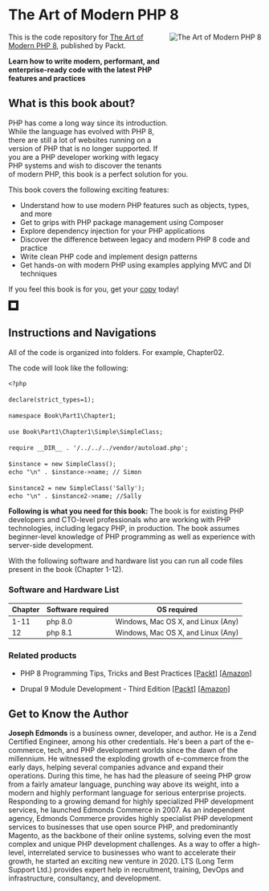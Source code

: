 # The Art of Modern PHP 8

<a href="https://www.packtpub.com/product/the-art-of-modern-php-8/9781800566156"><img src="https://static.packt-cdn.com/products/9781800566156/cover/smaller" alt="The Art of Modern PHP 8" height="256px" align="right"></a>

This is the code repository for [The Art of Modern PHP 8](https://www.packtpub.com/product/the-art-of-modern-php-8/9781800566156), published by Packt.

**Learn how to write modern, performant, and enterprise-ready code with the latest PHP features and practices**

## What is this book about?
PHP has come a long way since its introduction. While the language has evolved with PHP 8, there are still a lot of websites running on a version of PHP that is no longer supported. If you are a PHP developer working with legacy PHP systems and wish to discover the tenants of modern PHP, this book is a perfect solution for you.

This book covers the following exciting features: 
* Understand how to use modern PHP features such as objects, types, and more
* Get to grips with PHP package management using Composer
* Explore dependency injection for your PHP applications
* Discover the difference between legacy and modern PHP 8 code and practice
* Write clean PHP code and implement design patterns
* Get hands-on with modern PHP using examples applying MVC and DI techniques

If you feel this book is for you, get your [copy](https://www.amazon.com/dp/1800566158) today!

<a href="https://www.packtpub.com/?utm_source=github&utm_medium=banner&utm_campaign=GitHubBanner"><img src="https://raw.githubusercontent.com/PacktPublishing/GitHub/master/GitHub.png" 
alt="https://www.packtpub.com/" border="5" /></a>


## Instructions and Navigations
All of the code is organized into folders. For example, Chapter02.

The code will look like the following:
```
<?php

declare(strict_types=1);

namespace Book\Part1\Chapter1;

use Book\Part1\Chapter1\Simple\SimpleClass;

require __DIR__ . '/../../../vendor/autoload.php';

$instance = new SimpleClass();
echo "\n" . $instance->name; // Simon

$instance2 = new SimpleClass('Sally');
echo "\n" . $instance2->name; //Sally
```

**Following is what you need for this book:**
	The book is for existing PHP developers and CTO-level professionals who are working with PHP technologies, including legacy PHP, in production. The book assumes beginner-level knowledge of PHP programming as well as experience with server-side development.

With the following software and hardware list you can run all code files present in the book (Chapter 1-12).

### Software and Hardware List

| Chapter  | Software required                   | OS required                        |
| -------- | ------------------------------------| -----------------------------------|
| 1-11        | php 8.0                    | Windows, Mac OS X, and Linux (Any) |
| 12        | php 8.1          | Windows, Mac OS X, and Linux (Any) |

### Related products <Other books you may enjoy>
* PHP 8 Programming Tips, Tricks and Best Practices [[Packt]](https://www.packtpub.com/product/php-8-programming-tips-tricks-and-best-practices/9781801071871) [[Amazon]](https://www.amazon.com/dp/180107187X)

* Drupal 9 Module Development - Third Edition [[Packt]](https://www.packtpub.com/product/drupal-9-module-development-third-edition/9781800204621) [[Amazon]](https://www.amazon.com/dp/1800204620)

## Get to Know the Author
**Joseph Edmonds**
is a business owner, developer, and author. He is a Zend Certified
Engineer, among his other credentials.
He's been a part of the e-commerce, tech, and PHP development worlds since the dawn of
the millennium. He witnessed the exploding growth of e-commerce from the early days,
helping several companies advance and expand their operations. During this time, he has
had the pleasure of seeing PHP grow from a fairly amateur language, punching way above
its weight, into a modern and highly performant language for serious enterprise projects.
Responding to a growing demand for highly specialized PHP development services, he
launched Edmonds Commerce in 2007. As an
independent agency, Edmonds Commerce provides highly specialist PHP development
services to businesses that use open source PHP, and predominantly Magento, as the
backbone of their online systems, solving even the most complex and unique PHP
development challenges.
As a way to offer a high-level, interrelated service to businesses who want to accelerate
their growth, he started an exciting new venture in 2020. LTS (Long Term Support Ltd.)
provides expert help in recruitment, training, DevOps and infrastructure, consultancy,
and development.


